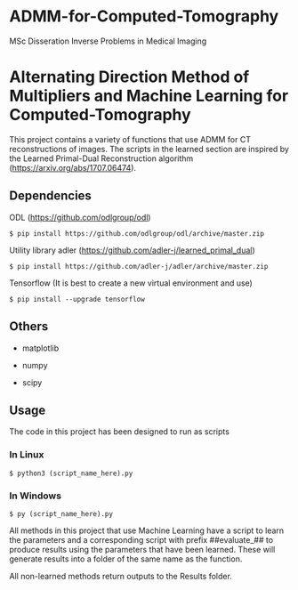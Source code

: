 # ADMM-for-Computed-Tomography
MSc Disseration Inverse Problems in Medical Imaging
# Alternating Direction Method of Multipliers and Machine Learning for Computed-Tomography

This project contains a variety of functions that use ADMM for CT reconstructions of images. The scripts in the learned section are inspired by the Learned Primal-Dual Reconstruction algorithm (https://arxiv.org/abs/1707.06474). 

## Dependencies

ODL (https://github.com/odlgroup/odl)
```console
$ pip install https://github.com/odlgroup/odl/archive/master.zip
```

Utility library adler (https://github.com/adler-j/learned_primal_dual)
```console
$ pip install https://github.com/adler-j/adler/archive/master.zip
```
Tensorflow (It is best to create a new virtual environment and use)
```console
$ pip install --upgrade tensorflow
```

## Others
- matplotlib
 
- numpy 

- scipy

## Usage
The code in this project has been designed to run as scripts

### In Linux 
```console
$ python3 (script_name_here).py
```
### In Windows
```console
$ py (script_name_here).py
```
All methods in this project that use Machine Learning have a script to learn the parameters and a corresponding script with prefix ##evaluate_## to produce results using the parameters that have been learned. These will generate results into a folder of the same name as the function.

All non-learned methods return outputs to the Results folder.
